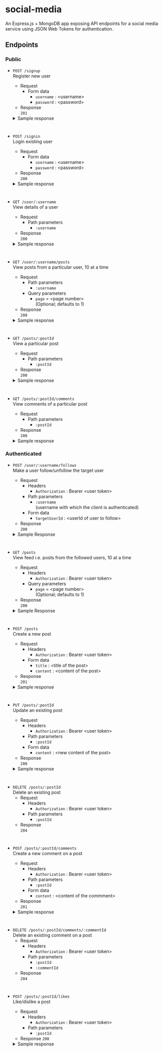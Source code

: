 # social-media

An Express.js + MongoDB app exposing API endpoints for a social media service using JSON Web Tokens for authentication.

## Endpoints
### Public
- `POST /signup` <br>
Register new user
  - Request
    - Form data
      - `username` : \<username>
      - `password` : \<password>
  - Response <br>
    `201`
   <details><summary>Sample response</summary>

      {
        "message": "Signed up successfully!",
        "user": {
          "_id": "620a9df64b80e4d747b9f94e",
          "username": "johndoe",
          "follows": [],
          "__v": 0
        },
        "token": "eyJhbGciOiJIUzI1NiIsInR5cCI6IkpXVCJ9.eyJ1c2VybmFtZSI6InRlc3R1c2VyMjIyd3FkcyIsImlkIjoiNjIwYTlkZjY0YjgwZTRkNzQ3YjlmOTRlIiwiaWF0IjoxNjQ0ODYyOTY2LCJleHAiOjE2NDQ5NDkzNjZ9.780_pR5NENaYXB_wP5S8nc04vqSTZi7wLZreQxF9_vs"
      }

   </details>
#
- `POST /signin` <br>
Login existing user
  - Request
    - Form data
      - `username` : \<username>
      - `password` : \<password>
  - Response<br>
  `200`
  <details><summary>Sample response</summary>

      {
        "message": "Logged in successfully",
        "user": {
          "_id": "6209541e23a674980bf81f40",
          "username": "wkinzu",
          "follows": [],
          "__v": 0
        },
        "token": "eyJhbGciOiJIUzI1NiIsInR5cCI6IkpXVCJ9.eyJ1c2VybmFtZSI6IndraW56dSIsImlkIjoiNjIwOTU0MWUyM2E2NzQ5ODBiZjgxZjQwIiwiaWF0IjoxNjQ0ODM1NjU4LCJleHAiOjE2NDQ5MjIwNTh9.eeHVtsdx1XCsb_aHx23F44B1vey1jVKPGPdLTw9-9Ek"
      }

  </details>
#
- `GET /user/:username` <br>
View details of a user
  - Request
    - Path parameters
      - `:username`
  - Response<br>
  `200`
  <details><summary>Sample response</summary>

      {
        "data": {
          "_id": "6209541e23a674980bf81f40",
          "username": "wkinzu",
          "follows": [],
          "__v": 0
        }
      }

  </details>
#
- `GET /user/:username/posts` <br>
View posts from a particular user, 10 at a time
  - Request
    - Path parameters
      - `:username`
    - Query parameters
      - `page` = \<page number> <br>
      (Optional; defaults to 1)
  - Response<br>
  `200`
  <details><summary>Sample response</summary>

      {
        "data": {
          "posts": [
            {
              "_id": "620a34a91b3b61072805398f",
              "title": "A note on social media",
              "content": "we should take back control of SM into our own hands. freedom for all ",
              "creator": "6209541e23a674980bf81f40",
              "likedBy": [],
              "comments": [
                {
                  "content": "yes, I absolutely agree",
                  "creator": "620a2b231b3b610728053989",
                  "_id": "620a3cd8948eb92ce1d5a3fd"
                }
              ],
              "__v": 1,
              "likes": []
            },
            {
              "likes": [],
              "_id": "6209547523a674980bf81f42",
              "title": "first day of my life...",
              "content": "...was not too bad actually just went fine",
              "creator": "6209541e23a674980bf81f40",
              "likedBy": [],
              "comments": [],
              "__v": 0
            }
          ],
          "currentPage": 1,
          "totalPages": 1
        }
      }

  </details>
#
- `GET /posts/:postId` <br>
View a particular post
  - Request
    - Path parameters
      - `:postId`
  - Response<br>
  `200`
  <details><summary>Sample response</summary>

      {
        "data": {
          "likes": [],
          "_id": "620a34a91b3b61072805398f",
          "title": "so this happened",
          "content": "someone spilled their coffee over my coat at the cafe yesterday",
          "creator": "6209541e23a674980bf81f40",
          "likedBy": [],
          "comments": [],
          "__v": 0
        }
      }

  </details>
#
- `GET /posts/:postId/comments` <br>
View comments of a particular post
  - Request
    - Path parameters
      - `:postId`
  - Response<br>
  `200`
  <details><summary>Sample response</summary>

      {
        "data": [
          {
            "content": "yes, I absolutely agree",
            "creator": "620a2b231b3b610728053989",
            "_id": "620a3cd8948eb92ce1d5a3fd"
          }
        ]
      }

  </details>
### Authenticated
- `POST /user/:username/follows` <br>
Make a user follow/unfollow the target user
  - Request
    - Headers
      - `Authorization` : Bearer \<user token>
    - Path parameters
      - `:username` <br>
      (username with which the client is authenticated)
    - Form data
      - `targetUserId` : \<userId of user to follow>
  - Response<br>
  `200`
  <details><summary>Sample Response</summary>
  
      {
        "data": {
          "_id": "620a2b231b3b610728053989",
          "username": "jonhdoe",
          "follows": [
            "620954c023a674980bf81f46"
          ],
          "__v": 3
        }
      }
  
  </details>
#
- `GET /posts` <br>
View feed i.e. posts from the followed users, 10 at a time
  - Request
    - Headers
      - `Authorization` : Bearer \<user token>
    - Query parameters
      - `page` = \<page number> <br>
      (Optional; defaults to 1)
  - Response<br>
  `200`
  <details><summary>Sample Response</summary>
  
      {
        "data": {
          "posts": [
            {
              "_id": "620a42bf948eb92ce1d5a437",
              "title": "song recommendations",
              "content": "I just found this new song: xx by shelter",
              "creator": "620954c023a674980bf81f46",
              "likes": [],
              "comments": [],
              "__v": 0
            },
            {
              "_id": "620a34a91b3b61072805398f",
              "title": "A note on social media",
              "content": "we should take back control of SM into our own hands. freedom for all ",
              "creator": "6209541e23a674980bf81f40",
              "comments": [
                {
                  "content": "yes, i think we should move to mastodon",
                  "creator": "620a2b231b3b610728053989",
                  "_id": "620a4204948eb92ce1d5a42e"
                }
              ],
              "__v": 12,
              "likes": [
                "620a2b231b3b610728053989"
              ]
            },
            {
              "_id": "6209547523a674980bf81f42",
              "title": "first day of my life...",
              "content": "...was not too bad actually just went fine",
              "creator": "6209541e23a674980bf81f40",
              "comments": [],
              "__v": 5,
              "likes": [
                "620954c023a674980bf81f46"
              ]
            }
          ],
          "currentPage": 1,
          "totalPages": 1
        }
      }
  
  </details>
#
- `POST /posts` <br>
Create a new post
  - Request
    - Headers
      - `Authorization` : Bearer \<user token>
    - Form data
      - `title` : \<title of the post>
      - `content` : \<content of the post>
  - Response<br>
  `201`
  <details><summary>Sample response</summary>

      {
        "data": {
          "title": "car damage",
          "content": "someone in the parking yesterday hit my car, looks accidentally.",
          "creator": "620a2b231b3b610728053989",
          "likes": [],
          "_id": "620a3eab948eb92ce1d5a404",
          "comments": [],
          "__v": 0
        }
      }

  </details>
#
- `PUT /posts/:postId` <br>
Update an existing post
  - Request
    - Headers
      - `Authorization` : Bearer \<user token>
    - Path parameters
      - `:postId`
    - Form data
      - `content` : \<new content of the post>
  - Response<br>
  `200`
  <details><summary>Sample response</summary>

      {
        "data": {
          "acknowledged": true,
          "modifiedCount": 1,
          "upsertedId": null,
          "upsertedCount": 0,
          "matchedCount": 1
        }
      }

  </details>
#
- `DELETE /posts/:postId` <br>
Delete an existing post
  - Request
    - Headers
      - `Authorization` : Bearer \<user token>
    - Path parameters
      - `:postId`
  - Response<br>
  `204`
#
- `POST /posts/:postId/comments` <br>
Create a new comment on a post
  - Request
    - Headers
      - `Authorization` : Bearer \<user token>
    - Path parameters
      - `:postId`
    - Form data
      - `content` : \<content of the commment>
  - Response<br>
  `201`
  <details><summary>Sample response</summary>
  
      {
        "data": {
          "likes": [],
          "_id": "620a34a91b3b61072805398f",
          "title": "A note on social media",
          "content": "we should take back control of SM into our own hands. freedom for all ",
          "creator": "6209541e23a674980bf81f40",
          "likedBy": [],
          "comments": [
            {
              "content": "yes, I absolutely agree",
              "creator": "620a2b231b3b610728053989",
              "_id": "620a3cd8948eb92ce1d5a3fd"
            }
          ],
          "__v": 1
        }
      }
  
  </details>
#
- `DELETE /posts/:postId/comments/:commentId` <br>
Delete an existing comment on a post
  - Request
    - Headers
      - `Authorization` : Bearer \<user token>
    - Path parameters
      - `:postId`
      - `:commentId`
  - Response<br>
  `204`
#
- `POST /posts/:postId/likes` <br>
Like/dislike a post
  - Request
    - Headers
      - `Authorization` : Bearer \<user token>
    - Path parameters
      - `:postId`
  - Response
  `200`
  <details><summary>Sample response</summary>

      {
        "data": {
          "_id": "620a34a91b3b61072805398f",
          "title": "A note on social media",
          "content": "we should take back control of SM into our own hands. freedom for all ",
          "creator": "6209541e23a674980bf81f40",
          "likedBy": [],
          "comments": [],
          "__v": 9,
          "likes": [
            "620a2b231b3b610728053989"
          ]
        }
      }

  </details>
